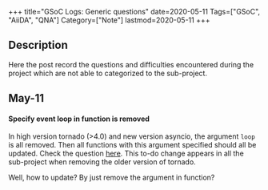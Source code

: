 +++
title="GSoC Logs: Generic questions"
date=2020-05-11
Tags=["GSoC", "AiiDA", "QNA"]
Category=["Note"]
lastmod=2020-05-11
+++

## Description

Here the post record the questions and difficulties encountered during the project which
are not able to categorized to the sub-project.

## May-11

#### Specify event loop in function is removed

In high version tornado (>4.0) and new version asyncio, the argument `loop`
is all removed. Then all functions with this argument specified should all
be updated. Check the question [here](https://stackoverflow.com/questions/60312374/what-are-all-these-deprecated-loop-parameters-in-asyncio). This to-do change appears in all the sub-project when removing
the older version of tornado.

Well, how to update? By just remove the argument in function?
